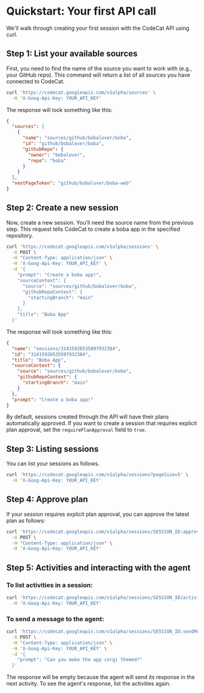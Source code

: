 # Quickstart: Your first API call

We'll walk through creating your first session with the CodeCat API using curl.

## Step 1: List your available sources

First, you need to find the name of the source you want to work with (e.g., your GitHub repo). This command will return a list of all sources you have connected to CodeCat.

```bash
curl 'https://codecat.googleapis.com/v1alpha/sources' \
  -H 'X-Goog-Api-Key: YOUR_API_KEY'
```

The response will look something like this:

```json
{
  "sources": [
    {
      "name": "sources/github/bobalover/boba",
      "id": "github/bobalover/boba",
      "githubRepo": {
        "owner": "bobalover",
        "repo": "boba"
      }
    }
  ],
  "nextPageToken": "github/bobalover/boba-web"
}
```

## Step 2: Create a new session

Now, create a new session. You'll need the source name from the previous step. This request tells CodeCat to create a boba app in the specified repository.

```bash
curl 'https://codecat.googleapis.com/v1alpha/sessions' \
  -X POST \
  -H "Content-Type: application/json" \
  -H 'X-Goog-Api-Key: YOUR_API_KEY' \
  -d '{
    "prompt": "Create a boba app!",
    "sourceContext": {
      "source": "sources/github/bobalover/boba",
      "githubRepoContext": {
        "startingBranch": "main"
      }
    },
    "title": "Boba App"
  }'
```

The response will look something like this:

```json
{
  "name": "sessions/31415926535897932384",
  "id": "31415926535897932384",
  "title": "Boba App",
  "sourceContext": {
    "source": "sources/github/bobalover/boba",
    "githubRepoContext": {
      "startingBranch": "main"
    }
  },
  "prompt": "Create a boba app!"
}
```

By default, sessions created through the API will have their plans automatically approved. If you want to create a session that requires explicit plan approval, set the `requirePlanApproval` field to `true`.

## Step 3: Listing sessions

You can list your sessions as follows.

```bash
curl 'https://codecat.googleapis.com/v1alpha/sessions?pageSize=5' \
  -H 'X-Goog-Api-Key: YOUR_API_KEY'
```

## Step 4: Approve plan

If your session requires explicit plan approval, you can approve the latest plan as follows:

```bash
curl 'https://codecat.googleapis.com/v1alpha/sessions/SESSION_ID:approvePlan' \
  -X POST \
  -H "Content-Type: application/json" \
  -H 'X-Goog-Api-Key: YOUR_API_KEY'
```

## Step 5: Activities and interacting with the agent

### To list activities in a session:

```bash
curl 'https://codecat.googleapis.com/v1alpha/sessions/SESSION_ID/activities?pageSize=30' \
  -H 'X-Goog-Api-Key: YOUR_API_KEY'
```

### To send a message to the agent:

```bash
curl 'https://codecat.googleapis.com/v1alpha/sessions/SESSION_ID:sendMessage' \
  -X POST \
  -H "Content-Type: application/json" \
  -H 'X-Goog-Api-Key: YOUR_API_KEY' \
  -d '{
    "prompt": "Can you make the app corgi themed?"
  }'
```

The response will be empty because the agent will send its response in the next activity. To see the agent's response, list the activities again.
